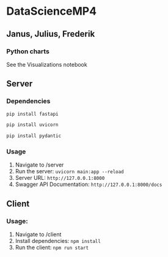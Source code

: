 # DataScienceMP4
##  Janus, Julius, Frederik

### Python charts
See the Visualizations notebook

## Server

### Dependencies
```sh
pip install fastapi
```

```sh
pip install uvicorn
```

```sh
pip install pydantic
```

### Usage
1. Navigate to /server
2. Run the server: `uvicorn main:app --reload`
3. Server URL: `http://127.0.0.1:8000`
4. Swagger API Documentation: `http://127.0.0.1:8000/docs`


## Client

### Usage:
1. Navigate to /client
2. Install dependencies: `npm install`
3. Run the client: `npm run start`
